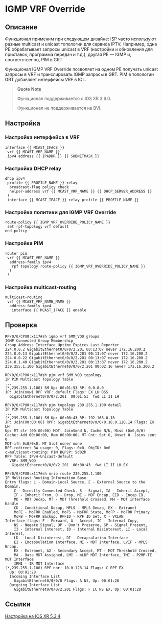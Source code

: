 # IGMP VRF Override

## Описание

Функционал применим при следующем дизайне: ISP часто используют разные multicast и unicast топологии для сервиса IPTV. Например, одна PE обрабатывает запросы unicast в VRF (настройки и обновления для приставок, программа передач и т.д.), другая PE — IGMP и, соответственно, PIM в GRT.

Функционал IGMP VRF Override позволяет на одном PE получать unicast запросы в VRF и транслировать IGMP запросы в GRT. PIM в топологии GRT добавляет интерфейсы VRF в IOL.

> **Quote** **Note**
>
> Функционал поддерживается с IOS XR 3.9.0.
> 
> Функционал не поддерживается на BVI.

## Настройка

### Настройка интерфейса в VRF

```
interface {{ MCAST_IFACE }}
 vrf {{ MCAST_VRF_NAME }}
 ipv4 address {{ IPADDR }} {{ SUBNETMASK }}
```

### Настройка DHCP relay

```
dhcp ipv4
 profile {{ PROFILE_NAME }} relay
  broadcast-flag policy check
  helper-address vrf {{ MCAST_VRF_NAME }} {{ DHCP_SERVER_ADDRESS }}
 !
 interface {{ MCAST_IFACE }} relay profile {{ PROFILE_NAME }}
```

### Настройка политики для IGMP VRF Override

```
route-policy {{ IGMP_VRF_OVERRIDE_POLICY_NAME }}
 set rpf-topology vrf default
end-policy
```

### Настройка PIM

```
router pim
 vrf {{ MCAST_VRF_NAME }}
  address-family ipv4
   rpf topology route-policy {{ IGMP_VRF_OVERRIDE_POLICY_NAME }}
  !
 !
```

### Настройка multicast-routing

```
multicast-routing
 vrf {{ MCAST_VRF_NAME_NAME }}
  address-family ipv4
   interface {{ MCAST_IFACE }} enable
```

## Проверка

```
RP/0/0/CPU0:x117#sh igmp vrf SMM_VOD groups
IGMP Connected Group Membership
Group Address Interface Uptime Expires Last Reporter
224.0.0.2 GigabitEthernet0/0/0/2.201 00:13:07 never 172.16.200.2
224.0.0.13 GigabitEthernet0/0/0/2.201 00:13:07 never 172.16.200.2
224.0.0.22 GigabitEthernet0/0/0/2.201 00:13:07 never 172.16.200.2
224.0.1.40 GigabitEthernet0/0/0/2.201 00:13:07 never 172.16.200.2
239.255.1.100 GigabitEthernet0/0/0/2.201 00:02:16 never 172.16.200.2
```

```
RP/0/0/CPU0:x117#sh pim vrf SMM_VOD topology
IP PIM Multicast Topology Table
...
(*,239.255.1.100) SM Up: 00:01:53 RP: 0.0.0.0
JP: Join(now) RPF VRF: default Flags: EX LH DSS
  GigabitEthernet0/0/0/2.201  00:01:53  fwd LI II LH
```

```
RP/0/0/CPU0:x117#sh pim topology 239.255.1.100 detail
IP PIM Multicast Topology Table
...
(*,239.255.1.100) SM Up: 00:00:43 RP: 192.168.0.18
JP: Join(00:00:06) RPF: GigabitEthernet0/0/0/0,10.0.128.14 Flags: EX LH
Up: MT clr (00:00:00) MDT: JoinSend N, Cache N/N, Misc (0x0,0/0)
Cache: Add 00:00:00, Rem 00:00:00. MT Cnt: Set 0, Unset 0. Joins sent 0
MDT-ifh 0x0/0x0, MT Slot none/ none
RPF-redirect BW usage: 0, Flags: 0x0, ObjID: 0x0
c-multicast-routing: PIM BGPJP: 5d02h
RPF Table: IPv4-Unicast-default
  VRF: SMM_VOD
   GigabitEthernet0/0/0/2.201  00:00:43  fwd LI II LH EX
```

```
RP/0/0/CPU0:x117#sh mrib route 239.255.1.100
IP Multicast Routing Information Base
Entry flags: L - Domain-Local Source, E - External Source to the Domain,
    C - Directly-Connected Check, S - Signal, IA - Inherit Accept,
    IF - Inherit From, D - Drop, ME - MDT Encap, EID - Encap ID,
    MD - MDT Decap, MT - MDT Threshold Crossed, MH - MDT interface handle
    CD - Conditional Decap, MPLS - MPLS Decap, EX - Extranet
    MoFE - MoFRR Enabled, MoFS - MoFRR State, MoFP - MoFRR Primary
    MoFB - MoFRR Backup, RPFID - RPF ID Set, X - VXLAN
Interface flags: F - Forward, A - Accept, IC - Internal Copy,
    NS - Negate Signal, DP - Don't Preserve, SP - Signal Present,
    II - Internal Interest, ID - Internal Disinterest, LI - Local Interest,
    LD - Local Disinterest, DI - Decapsulation Interface
    EI - Encapsulation Interface, MI - MDT Interface, LVIF - MPLS Encap,
    EX - Extranet, A2 - Secondary Accept, MT - MDT Threshold Crossed,
    MA - Data MDT Assigned, LMI - mLDP MDT Interface, TMI - P2MP-TE MDT Interface
    IRMI - IR MDT Interface
(*,239.255.1.100) RPF nbr: 10.0.128.14 Flags: C RPF EX
  Up: 00:01:28
  Incoming Interface List
    GigabitEthernet0/0/0/0 Flags: A NS, Up: 00:01:28
  Outgoing Interface List
    GigabitEthernet0/0/0/2.201 Flags: F IC NS EX, Up: 00:01:28
```

## Ссылки

[Настройка на IOS XR 5.3.4](https://www.cisco.com/c/en/us/td/docs/routers/asr9000/software/asr9k_r5-3/multicast/configuration/guide/b-mcast-cg53x-asr9k/b-mcast-cg53x-asr9k_chapter_0100.html#con_2896297)
